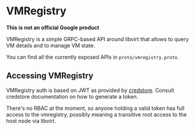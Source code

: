# VMRegistry

**This is not an official Google product**

VMRegistry is a simple GRPC-based API around libvirt that allows to query VM
details and to manage VM state.

You can find all the currently exposed APIs in `proto/vmregistry.proto`.

## Accessing VMRegistry

VMRegistry auth is based on JWT as provided by [credstore](https://github.com/google/credstore). Consult
credstore documentation on how to generate a token.

There's no RBAC at the moment, so anyone holding a valid token has full access
to the vmregistry, possibly meaning a transitive root access to the host node
via libvirt.

